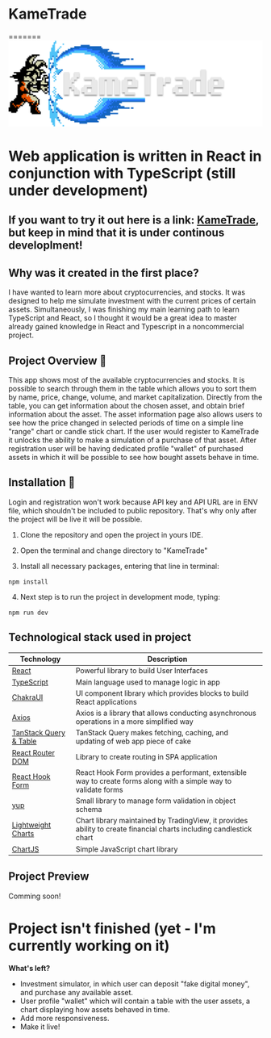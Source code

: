 # KameTrade

=======
![KameTrade](./public/assets/logo/Dark-version.svg)

# Web application is written in React in conjunction with TypeScript (still under development)

## If you want to try it out here is a link: [KameTrade](https://kame-trade.vercel.app/), but keep in mind that it is under continous developlment!

## Why was it created in the first place?

I have wanted to learn more about cryptocurrencies, and stocks. It was designed to help me simulate investment with the current prices of certain assets. Simultaneously, I was finishing my main learning path to learn TypeScript and React, so I thought it would be a great idea to master already gained knowledge in React and Typescript in a noncommercial project.

## Project Overview 📝

This app shows most of the available cryptocurrencies and stocks. It is possible to search through them in the table which allows you to sort them by name, price, change, volume, and market capitalization. Directly from the table, you can get information about the chosen asset, and obtain brief information about the asset. The asset information page also allows users to see how the price changed in selected periods of time on a simple line "range" chart or candle stick chart. If the user would register to KameTrade it unlocks the ability to make a simulation of a purchase of that asset. After registration user will be having dedicated profile "wallet" of purchased assets in which it will be possible to see how bought assets behave in time.

## Installation :minidisc:

Login and registration won't work because API key and API URL are in ENV file, which shouldn't be included to public repository. That's why only after the project will be live it will be possible.

1. Clone the repository and open the project in yours IDE.

2. Open the terminal and change directory to "KameTrade"

3. Install all necessary packages, entering that line in terminal:

```
npm install
```

4. Next step is to run the project in development mode, typing:

```
npm run dev
```

## Technological stack used in project

| Technology                                                            | Description                                                                                                         |
| --------------------------------------------------------------------- | ------------------------------------------------------------------------------------------------------------------- |
| [React](https://react.dev/)                                           | Powerful library to build User Interfaces                                                                           |
| [TypeScript](https://www.typescriptlang.org/)                         | Main language used to manage logic in app                                                                           |
| [ChakraUI](https://chakra-ui.com/)                                    | UI component library which provides blocks to build React applications                                              |
| [Axios](https://axios-http.com/docs/intro)                            | Axios is a library that allows conducting asynchronous operations in a more simplified way                          |
| [TanStack Query & Table](https://tanstack.com/)                       | TanStack Query makes fetching, caching, and updating of web app piece of cake                                       |
| [React Router DOM](https://reactrouter.com/en/main)                   | Library to create routing in SPA application                                                                        |
| [React Hook Form](https://react-hook-form.com/)                       | React Hook Form provides a performant, extensible way to create forms along with a simple way to validate forms     |
| [yup](https://github.com/jquense/yup)                                 | Small library to manage form validation in object schema                                                            |
| [Lightweight Charts](https://www.tradingview.com/lightweight-charts/) | Chart library maintained by TradingView, it provides ability to create financial charts including candlestick chart |
| [ChartJS](https://www.chartjs.org/)                                   | Simple JavaScript chart library                                                                                     |

## Project Preview

Comming soon!

# Project isn't finished (yet - I'm currently working on it)

**What's left?**

-   Investment simulator, in which user can deposit "fake digital money", and purchase any available asset.
-   User profile "wallet" which will contain a table with the user assets, a chart displaying how assets behaved in time.
-   Add more responsiveness.
-   Make it live!
